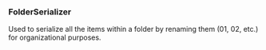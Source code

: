 ### FolderSerializer

Used to serialize all the items within a folder by renaming them (01, 02, etc.) for organizational purposes.
